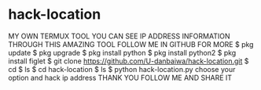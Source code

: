# hack-location
MY OWN TERMUX TOOL YOU CAN SEE IP ADDRESS INFORMATION THROUGH THIS AMAZING TOOL  FOLLOW ME IN GITHUB FOR MORE  $ pkg update $ pkg upgrade $ pkg install python $ pkg install python2 $ pkg install figlet $ git clone https://github.com/U-danbaiwa/hack-location.git $ cd $ ls $ cd hack-location $ ls $ python hack-location.py choose your option and hack ip address  THANK YOU FOLLOW ME AND SHARE IT
